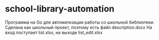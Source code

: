 # school-library-automation
Программа на Go для автоматизации работы со школьной библиотеки.
Сделана как школьный проект, поэтому есть файл description.docx
На вход поступает list.xlsx, на выходе list_edit.xlsx